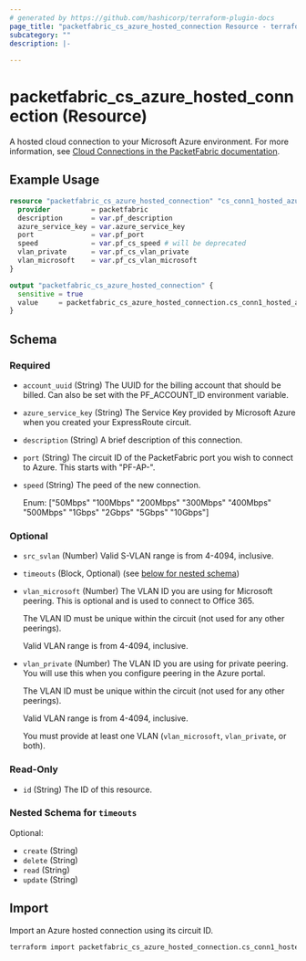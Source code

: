 ```yaml
---
# generated by https://github.com/hashicorp/terraform-plugin-docs
page_title: "packetfabric_cs_azure_hosted_connection Resource - terraform-provider-packetfabric"
subcategory: ""
description: |-
  
---
```


# packetfabric_cs_azure_hosted_connection (Resource)

 A hosted cloud connection to your Microsoft Azure environment. For more information, see [Cloud Connections in the PacketFabric documentation](https://docs.packetfabric.com/cloud/).


## Example Usage

```terraform
resource "packetfabric_cs_azure_hosted_connection" "cs_conn1_hosted_azure" {
  provider          = packetfabric
  description       = var.pf_description
  azure_service_key = var.azure_service_key
  port              = var.pf_port
  speed             = var.pf_cs_speed # will be deprecated
  vlan_private      = var.pf_cs_vlan_private
  vlan_microsoft    = var.pf_cs_vlan_microsoft
}

output "packetfabric_cs_azure_hosted_connection" {
  sensitive = true
  value     = packetfabric_cs_azure_hosted_connection.cs_conn1_hosted_azure
}
```

<!-- schema generated by tfplugindocs -->
## Schema

### Required

- `account_uuid` (String) The UUID for the billing account that should be billed. Can also be set with the PF_ACCOUNT_ID environment variable.
- `azure_service_key` (String) The Service Key provided by Microsoft Azure when you created your ExpressRoute circuit.
- `description` (String) A brief description of this connection.
- `port` (String) The circuit ID of the PacketFabric port you wish to connect to Azure. This starts with "PF-AP-".
- `speed` (String) The peed of the new connection.

	Enum: ["50Mbps" "100Mbps" "200Mbps" "300Mbps" "400Mbps" "500Mbps" "1Gbps" "2Gbps" "5Gbps" "10Gbps"]

### Optional

- `src_svlan` (Number) Valid S-VLAN range is from 4-4094, inclusive.
- `timeouts` (Block, Optional) (see [below for nested schema](#nestedblock--timeouts))
- `vlan_microsoft` (Number) The VLAN ID you are using for Microsoft peering. This is optional and is used to connect to Office 365.

	The VLAN ID must be unique within the circuit (not used for any other peerings).

	Valid VLAN range is from 4-4094, inclusive.
- `vlan_private` (Number) The VLAN ID you are using for private peering. You will use this when you configure peering in the Azure portal.

	The VLAN ID must be unique within the circuit (not used for any other peerings).

	Valid VLAN range is from 4-4094, inclusive.

	You must provide at least one VLAN (`vlan_microsoft`, `vlan_private`, or both).

### Read-Only

- `id` (String) The ID of this resource.

<a id="nestedblock--timeouts"></a>
### Nested Schema for `timeouts`

Optional:

- `create` (String)
- `delete` (String)
- `read` (String)
- `update` (String)




## Import

Import an Azure hosted connection using its circuit ID.

```bash
terraform import packetfabric_cs_azure_hosted_connection.cs_conn1_hosted_azure PF-CC-WDC-NYC-1726496-PF
```

